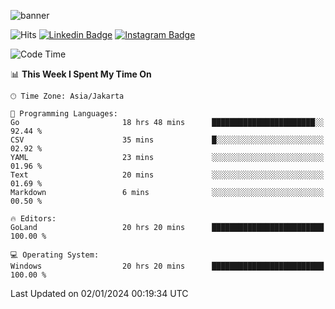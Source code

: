 ![banner](https://readme-typing-svg.herokuapp.com/?lines=Hello,+There!+👋;This+is+ryanbekhen....;Nice+to+meet+you!&center=false)

![Hits](https://hits.seeyoufarm.com/api/count/incr/badge.svg?url=https%3A%2F%2Fgithub.com%2Fryanbekhen%2Fhit-counter&count_bg=%2379C83D&title_bg=%23555555&icon=github.svg&icon_color=%23E7E7E7&title=Provile+views&edge_flat=true)
[![Linkedin Badge](https://img.shields.io/badge/-LinkedIn-0e76a8?style=flat-square&logo=Linkedin&logoColor=white)](https://linkedin.com/in/ryanbekhen)
[![Instagram Badge](https://img.shields.io/badge/-Instagram-e4405f?style=flat-square&logo=Instagram&logoColor=white)](https://instagram.com/ryanbekhen.dev/)

<!--START_SECTION:waka-->
![Code Time](http://img.shields.io/badge/Code%20Time-929%20hrs%2026%20mins-blue)

📊 **This Week I Spent My Time On** 

```text
🕑︎ Time Zone: Asia/Jakarta

💬 Programming Languages: 
Go                       18 hrs 48 mins      ███████████████████████░░   92.44 % 
CSV                      35 mins             █░░░░░░░░░░░░░░░░░░░░░░░░   02.92 % 
YAML                     23 mins             ░░░░░░░░░░░░░░░░░░░░░░░░░   01.96 % 
Text                     20 mins             ░░░░░░░░░░░░░░░░░░░░░░░░░   01.69 % 
Markdown                 6 mins              ░░░░░░░░░░░░░░░░░░░░░░░░░   00.50 % 

🔥 Editors: 
GoLand                   20 hrs 20 mins      █████████████████████████   100.00 % 

💻 Operating System: 
Windows                  20 hrs 20 mins      █████████████████████████   100.00 % 
```


 Last Updated on 02/01/2024 00:19:34 UTC
<!--END_SECTION:waka-->
